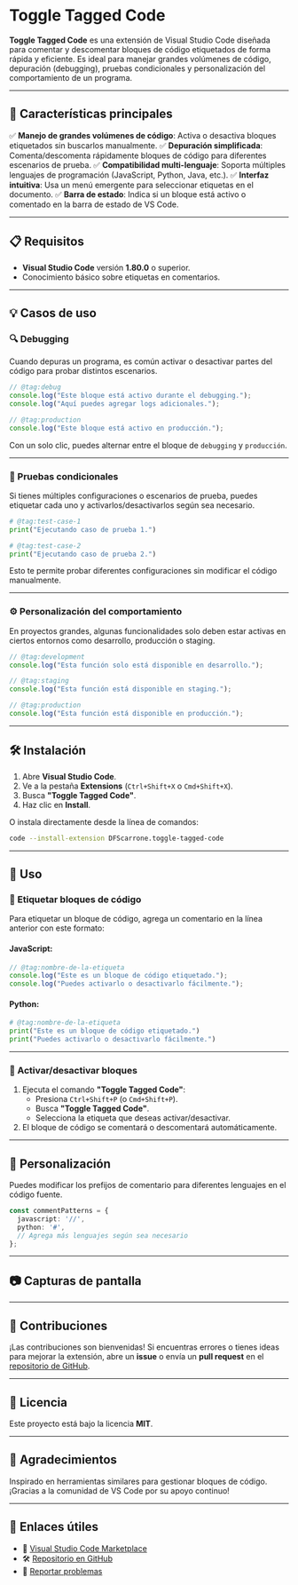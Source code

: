 
# Toggle Tagged Code

&#x20;

**Toggle Tagged Code** es una extensión de Visual Studio Code diseñada para comentar y descomentar bloques de código etiquetados de forma rápida y eficiente. Es ideal para manejar grandes volúmenes de código, depuración (debugging), pruebas condicionales y personalización del comportamiento de un programa.

---

## 🚀 Características principales

✅ **Manejo de grandes volúmenes de código**: Activa o desactiva bloques etiquetados sin buscarlos manualmente.
✅ **Depuración simplificada**: Comenta/descomenta rápidamente bloques de código para diferentes escenarios de prueba.
✅ **Compatibilidad multi-lenguaje**: Soporta múltiples lenguajes de programación (JavaScript, Python, Java, etc.).
✅ **Interfaz intuitiva**: Usa un menú emergente para seleccionar etiquetas en el documento.
✅ **Barra de estado**: Indica si un bloque está activo o comentado en la barra de estado de VS Code.

---

## 📋 Requisitos

- **Visual Studio Code** versión **1.80.0** o superior.
- Conocimiento básico sobre etiquetas en comentarios.

---

## 💡 Casos de uso

### 🔍 Debugging

Cuando depuras un programa, es común activar o desactivar partes del código para probar distintos escenarios.

```javascript
// @tag:debug
console.log("Este bloque está activo durante el debugging.");
console.log("Aquí puedes agregar logs adicionales.");

// @tag:production
console.log("Este bloque está activo en producción.");
```

Con un solo clic, puedes alternar entre el bloque de `debugging` y `producción`.

---

### 🧪 Pruebas condicionales

Si tienes múltiples configuraciones o escenarios de prueba, puedes etiquetar cada uno y activarlos/desactivarlos según sea necesario.

```python
# @tag:test-case-1
print("Ejecutando caso de prueba 1.")

# @tag:test-case-2
print("Ejecutando caso de prueba 2.")
```

Esto te permite probar diferentes configuraciones sin modificar el código manualmente.

---

### ⚙️ Personalización del comportamiento

En proyectos grandes, algunas funcionalidades solo deben estar activas en ciertos entornos como desarrollo, producción o staging.

```javascript
// @tag:development
console.log("Esta función solo está disponible en desarrollo.");

// @tag:staging
console.log("Esta función está disponible en staging.");

// @tag:production
console.log("Esta función está disponible en producción.");
```

---

## 🛠️ Instalación

1. Abre **Visual Studio Code**.
2. Ve a la pestaña **Extensions** (`Ctrl+Shift+X` o `Cmd+Shift+X`).
3. Busca **"Toggle Tagged Code"**.
4. Haz clic en **Install**.

O instala directamente desde la línea de comandos:

```bash
code --install-extension DFScarrone.toggle-tagged-code
```

---

## 📝 Uso

### 📌 Etiquetar bloques de código

Para etiquetar un bloque de código, agrega un comentario en la línea anterior con este formato:

#### JavaScript:

```javascript
// @tag:nombre-de-la-etiqueta
console.log("Este es un bloque de código etiquetado.");
console.log("Puedes activarlo o desactivarlo fácilmente.");
```

#### Python:

```python
# @tag:nombre-de-la-etiqueta
print("Este es un bloque de código etiquetado.")
print("Puedes activarlo o desactivarlo fácilmente.")
```

---

### 🔄 Activar/desactivar bloques

1. Ejecuta el comando **"Toggle Tagged Code"**:
   - Presiona `Ctrl+Shift+P` (o `Cmd+Shift+P`).
   - Busca **"Toggle Tagged Code"**.
   - Selecciona la etiqueta que deseas activar/desactivar.
2. El bloque de código se comentará o descomentará automáticamente.

---

## 🎨 Personalización

Puedes modificar los prefijos de comentario para diferentes lenguajes en el código fuente.

```typescript
const commentPatterns = {
  javascript: '//',
  python: '#',
  // Agrega más lenguajes según sea necesario
};
```

---

## 📷 Capturas de pantalla







---

## 🤝 Contribuciones

¡Las contribuciones son bienvenidas! Si encuentras errores o tienes ideas para mejorar la extensión, abre un **issue** o envía un **pull request** en el [repositorio de GitHub](#).

---

## 📜 Licencia

Este proyecto está bajo la licencia **MIT**.

---

## 🙏 Agradecimientos

Inspirado en herramientas similares para gestionar bloques de código. ¡Gracias a la comunidad de VS Code por su apoyo continuo!

---

## 🔗 Enlaces útiles

- 📌 [Visual Studio Code Marketplace](#)
- 🛠️ [Repositorio en GitHub](#)
- 🐞 [Reportar problemas](#)

